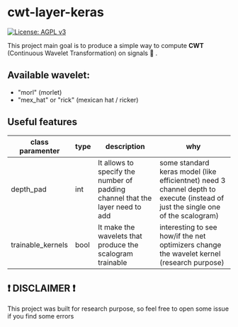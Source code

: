 # cwt-layer-keras

[![License: AGPL v3](https://img.shields.io/badge/License-AGPL%20v3-blue.svg)](https://www.gnu.org/licenses/agpl-3.0)

This project main goal is to produce a simple way to compute **CWT** (Continuous Wavelet Transformation) on signals :satellite: .

## Available wavelet:
* "morl" (morlet)
* "mex_hat" or "rick" (mexican hat / ricker)

## Useful features
class paramenter | type | description | why
--- | --- | --- | ---
depth_pad | int | It allows to specify the number of padding channel that the layer need to add | some standard keras model (like efficientnet) need 3 channel depth to execute (instead of just the single one of the scalogram)
trainable_kernels | bool | It make the wavelets that produce the scalogram trainable | interesting to see how/if the net optimizers change the wavelet kernel (research purpose)

## :exclamation: DISCLAIMER :exclamation:
This project was built for research purpose, so feel free to open some issue if you find some errors